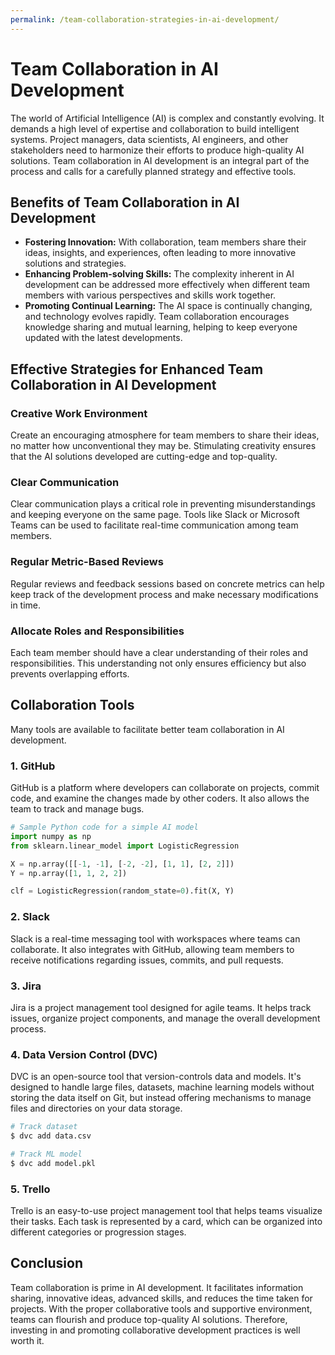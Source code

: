 ```yaml
---
permalink: /team-collaboration-strategies-in-ai-development/
---
```


# Team Collaboration in AI Development

The world of Artificial Intelligence (AI) is complex and constantly evolving. It demands a high level of expertise and collaboration to build intelligent systems. Project managers, data scientists, AI engineers, and other stakeholders need to harmonize their efforts to produce high-quality AI solutions. Team collaboration in AI development is an integral part of the process and calls for a carefully planned strategy and effective tools.

## Benefits of Team Collaboration in AI Development

- **Fostering Innovation:** With collaboration, team members share their ideas, insights, and experiences, often leading to more innovative solutions and strategies.
- **Enhancing Problem-solving Skills:** The complexity inherent in AI development can be addressed more effectively when different team members with various perspectives and skills work together.
- **Promoting Continual Learning:** The AI space is continually changing, and technology evolves rapidly. Team collaboration encourages knowledge sharing and mutual learning, helping to keep everyone updated with the latest developments.

## Effective Strategies for Enhanced Team Collaboration in AI Development

### Creative Work Environment

Create an encouraging atmosphere for team members to share their ideas, no matter how unconventional they may be. Stimulating creativity ensures that the AI solutions developed are cutting-edge and top-quality.

### Clear Communication

Clear communication plays a critical role in preventing misunderstandings and keeping everyone on the same page. Tools like Slack or Microsoft Teams can be used to facilitate real-time communication among team members.

### Regular Metric-Based Reviews

Regular reviews and feedback sessions based on concrete metrics can help keep track of the development process and make necessary modifications in time.

### Allocate Roles and Responsibilities

Each team member should have a clear understanding of their roles and responsibilities. This understanding not only ensures efficiency but also prevents overlapping efforts.

## Collaboration Tools

Many tools are available to facilitate better team collaboration in AI development.

### 1. GitHub

GitHub is a platform where developers can collaborate on projects, commit code, and examine the changes made by other coders. It also allows the team to track and manage bugs.

```python
# Sample Python code for a simple AI model
import numpy as np
from sklearn.linear_model import LogisticRegression

X = np.array([[-1, -1], [-2, -2], [1, 1], [2, 2]])
Y = np.array([1, 1, 2, 2])

clf = LogisticRegression(random_state=0).fit(X, Y)
```

### 2. Slack

Slack is a real-time messaging tool with workspaces where teams can collaborate. It also integrates with GitHub, allowing team members to receive notifications regarding issues, commits, and pull requests.

### 3. Jira

Jira is a project management tool designed for agile teams. It helps track issues, organize project components, and manage the overall development process.

### 4. Data Version Control (DVC)

DVC is an open-source tool that version-controls data and models. It's designed to handle large files, datasets, machine learning models without storing the data itself on Git, but instead offering mechanisms to manage files and directories on your data storage.

```bash
# Track dataset
$ dvc add data.csv

# Track ML model
$ dvc add model.pkl
```

### 5. Trello

Trello is an easy-to-use project management tool that helps teams visualize their tasks. Each task is represented by a card, which can be organized into different categories or progression stages.

## Conclusion

Team collaboration is prime in AI development. It facilitates information sharing, innovative ideas, advanced skills, and reduces the time taken for projects. With the proper collaborative tools and supportive environment, teams can flourish and produce top-quality AI solutions. Therefore, investing in and promoting collaborative development practices is well worth it.
